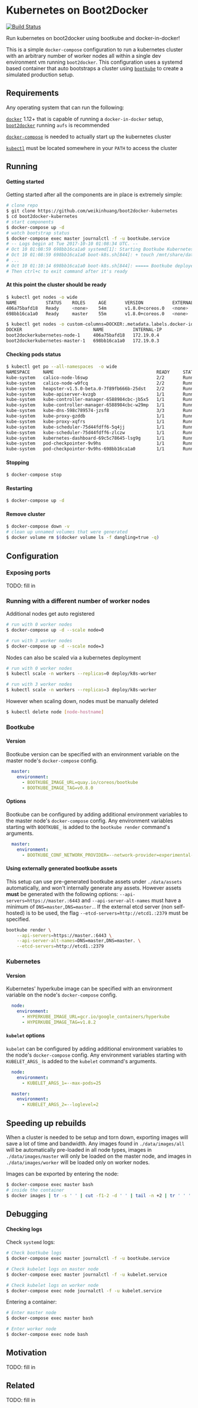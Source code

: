# Kubernetes on Boot2Docker

[![Build Status](https://travis-ci.org/weikinhuang/boot2docker-kubernetes.svg?branch=master)](https://travis-ci.org/weikinhuang/boot2docker-kubernetes)

Run kubernetes on boot2docker using bootkube and docker-in-docker!

This is a simple `docker-compose` configuration to run a kubernetes cluster with an arbitrary number of worker nodes
all within a single dev environment vm running `boot2docker`. This configuration uses a systemd based container that
auto bootstraps a cluster using [`bootkube`](https://github.com/kubernetes-incubator/bootkube) to create a simulated
production setup.

## Requirements

Any operating system that can run the following:

[`docker`](https://docs.docker.com/machine/overview/) 1.12+ that is capable of running a `docker-in-docker` setup, [`boot2docker`](https://github.com/boot2docker/boot2docker) running `aufs` is recommended

[`docker-compose`](https://docs.docker.com/compose/install/) is needed to actually start up the kubernetes cluster

[`kubectl`](https://kubernetes.io/docs/tasks/tools/install-kubectl/) must be located somewhere in your `PATH` to access the cluster

## Running

#### Getting started

Getting started after all the components are in place is extremely simple:

```bash
# clone repo
$ git clone https://github.com/weikinhuang/boot2docker-kubernetes
$ cd boot2docker-kubernetes
# start components
$ docker-compose up -d
# watch bootstrap status
$ docker-compose exec master journalctl -f -u bootkube.service
# -- Logs begin at Tue 2017-10-10 01:08:34 UTC. --
# Oct 10 01:08:59 698bb16ca1a0 systemd[1]: Starting Bootkube Kubernetes Bootstrap...
# Oct 10 01:08:59 698bb16ca1a0 boot-k8s.sh[844]: + touch /mnt/share/data/.initialized
# ...
# Oct 10 01:10:14 698bb16ca1a0 boot-k8s.sh[844]: ===== Bootkube deployed successfully =====
# Then ctrl+c to exit command after it's ready
```

#### At this point the cluster should be ready

```bash
$ kubectl get nodes -o wide
NAME           STATUS    ROLES     AGE       VERSION           EXTERNAL-IP   OS-IMAGE                      KERNEL-VERSION       CONTAINER-RUNTIME
406a75bafd18   Ready     <none>    54m       v1.8.0+coreos.0   <none>        Debian GNU/Linux 8 (jessie)   4.4.84-boot2docker   docker://Unknown
698bb16ca1a0   Ready     master    55m       v1.8.0+coreos.0   <none>        Debian GNU/Linux 8 (jessie)   4.4.84-boot2docker   docker://Unknown

$ kubectl get nodes -o custom-columns=DOCKER:.metadata.labels.docker-id,NAME:.metadata.name,INTERNAL-IP:.status.addresses[0].address
DOCKER                           NAME           INTERNAL-IP
boot2dockerkubernetes-node-1     406a75bafd18   172.19.0.4
boot2dockerkubernetes-master-1   698bb16ca1a0   172.19.0.3
```

#### Checking pods status

```bash
$ kubectl get po --all-namespaces  -o wide
NAMESPACE     NAME                                       READY     STATUS    RESTARTS   AGE       IP           NODE
kube-system   calico-node-l6swp                          2/2       Running   0          55m       172.19.0.3   698bb16ca1a0
kube-system   calico-node-w9fcq                          2/2       Running   0          54m       172.19.0.4   406a75bafd18
kube-system   heapster-v1.5.0-beta.0-7f89fb666b-25dst    2/2       Running   0          54m       10.2.0.9     698bb16ca1a0
kube-system   kube-apiserver-kvzgb                       1/1       Running   0          55m       172.19.0.3   698bb16ca1a0
kube-system   kube-controller-manager-6588984cbc-jb5x5   1/1       Running   0          55m       10.2.0.2     698bb16ca1a0
kube-system   kube-controller-manager-6588984cbc-w29mp   1/1       Running   0          55m       10.2.0.4     698bb16ca1a0
kube-system   kube-dns-598c789574-jzsf8                  3/3       Running   0          55m       10.2.0.3     698bb16ca1a0
kube-system   kube-proxy-gzddb                           1/1       Running   0          54m       172.19.0.4   406a75bafd18
kube-system   kube-proxy-xqfrs                           1/1       Running   0          55m       172.19.0.3   698bb16ca1a0
kube-system   kube-scheduler-75d44fdff6-5q4jj            1/1       Running   0          55m       10.2.0.6     698bb16ca1a0
kube-system   kube-scheduler-75d44fdff6-zlczw            1/1       Running   0          55m       10.2.0.5     698bb16ca1a0
kube-system   kubernetes-dashboard-69c5c78645-lsg9g      1/1       Running   0          54m       10.2.1.2     406a75bafd18
kube-system   pod-checkpointer-9v9hs                     1/1       Running   0          55m       172.19.0.3   698bb16ca1a0
kube-system   pod-checkpointer-9v9hs-698bb16ca1a0        1/1       Running   0          55m       172.19.0.3   698bb16ca1a0
```

#### Stopping

```bash
$ docker-compose stop
```

#### Restarting

```bash
$ docker-compose up -d
```

#### Remove cluster

```bash
$ docker-compose down -v
# clean up unnamed volumes that were generated
$ docker volume rm $(docker volume ls -f dangling=true -q)
```

## Configuration

### Exposing ports

TODO: fill in

### Running with a different number of worker nodes

Additional nodes get auto registered

```bash
# run with 0 worker nodes
$ docker-compose up -d --scale node=0

# run with 3 worker nodes
$ docker-compose up -d --scale node=3
```

Nodes can also be scaled via a kubernetes deployment

```bash
# run with 0 worker nodes
$ kubectl scale -n workers --replicas=0 deploy/k8s-worker

# run with 3 worker nodes
$ kubectl scale -n workers --replicas=3 deploy/k8s-worker
```

However when scaling down, nodes must be manually deleted

```bash
$ kubectl delete node [node-hostname]
```

### Bootkube

#### Version

Bootkube version can be specified with an environment variable on the master node's `docker-compose` config.

```yaml
  master:
    environment:
      - BOOTKUBE_IMAGE_URL=quay.io/coreos/bootkube
      - BOOTKUBE_IMAGE_TAG=v0.8.0
```

#### Options

Bootkube can be configured by adding additional environment variables to the master node's `docker-compose` config. Any
environment variables starting with `BOOTKUBE_` is added to the `bootkube render` command's arguments.

```yaml
  master:
    environment:
      - BOOTKUBE_CONF_NETWORK_PROVIDER=--network-provider=experimental-calico
```

#### Using externally generated bootkube assets

This setup can use pre-generated bootkube assets under `./data/assets` automatically, and won't internally generate any
assets. However assets **must** be generated with the following options: `--api-servers=https://master.:6443` and
`--api-server-alt-names` must have a minimum of `DNS=master,DNS=master.`. If the external etcd server (non self-hosted)
is to be used, the flag `--etcd-servers=http://etcd1.:2379` must be specified.

```bash
bootkube render \
    --api-servers=https://master.:6443 \
    --api-server-alt-names=DNS=master,DNS=master. \
    --etcd-servers=http://etcd1.:2379
```

### Kubernetes

#### Version

Kubernetes' hyperkube image can be specified with an environment variable on the node's `docker-compose` config.

```yaml
  node:
    environment:
      - HYPERKUBE_IMAGE_URL=gcr.io/google_containers/hyperkube
      - HYPERKUBE_IMAGE_TAG=v1.8.2
```

#### `kubelet` options

`kubelet` can be configured by adding additional environment variables to the node's `docker-compose` config. Any
environment variables starting with `KUBELET_ARGS_` is added to the `kubelet` command's arguments.

```yaml
  node:
    environment:
      - KUBELET_ARGS_1=--max-pods=25

  master:
    environment:
      - KUBELET_ARGS_2=--loglevel=2
```

## Speeding up rebuilds

When a cluster is needed to be setup and torn down, exporting images will save a lot of time and bandwidth. Any images
found in `./data/images/all` will be automatically pre-loaded in all node types, images in `./data/images/master` will
only be loaded on the master node, and images in `./data/images/worker` will be loaded only on worker nodes.

Images can be exported by entering the node:

```bash
$ docker-compose exec master bash
# inside the container
$ docker images | tr -s ' ' | cut -f1-2 -d ' ' | tail -n +2 | tr ' ' ':' | xargs -I{} sh -c 'docker save -o "/data/images/all/$(echo "{}" | tr ':' '@' | tr '/' '=').tar" "{}"'
```

## Debugging

#### Checking logs

Check `systemd` logs:

```bash
# Check bootkube logs
$ docker-compose exec master journalctl -f -u bootkube.service

# Check kubelet logs on master node
$ docker-compose exec master journalctl -f -u kubelet.service

# Check kubelet logs on worker node
$ docker-compose exec node journalctl -f -u kubelet.service
```

Entering a container:

```bash
# Enter master node
$ docker-compose exec master bash

# Enter worker node
$ docker-compose exec node bash
```

## Motivation

TODO: fill in

## Related

TODO: fill in
